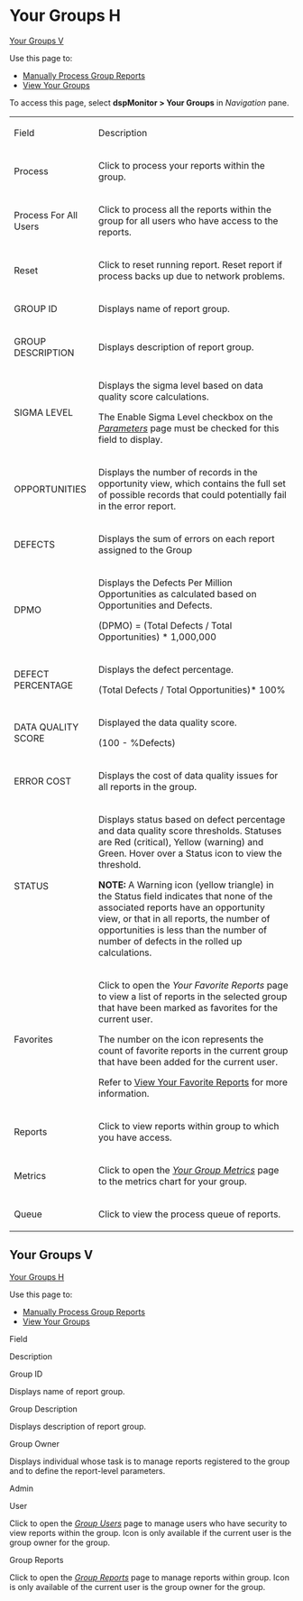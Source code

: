 # Your Groups H

[Your Groups V](#Your_Groups_V)

<div class="use">

Use this page to:

  - [Manually Process Group
    Reports](../Use_Cases/Process_Reports.htm#Manually_Process_Group_Reports)
  - [View Your Groups](../Use_Cases/View_Your_Groups.htm)

</div>

To access this page, select <span style="font-weight: bold;">dspMonitor
\> </span>**Your Groups** in *Navigation* pane.

<table>
<tbody>
<tr class="odd">
<td><p>Field</p></td>
<td><p>Description</p></td>
</tr>
<tr class="even">
<td><p>Process</p></td>
<td><p>Click to process your reports within the group.</p></td>
</tr>
<tr class="odd">
<td><p>Process For All Users</p></td>
<td><p>Click to process all the reports within the group for all users who have access to the reports.</p></td>
</tr>
<tr class="even">
<td><p>Reset</p></td>
<td><p>Click to reset running report. Reset report if process backs up due to network problems.</p></td>
</tr>
<tr class="odd">
<td><p>GROUP ID</p></td>
<td><p>Displays name of report group.</p></td>
</tr>
<tr class="even">
<td><p>GROUP DESCRIPTION</p></td>
<td><p>Displays description of report group.</p></td>
</tr>
<tr class="odd">
<td><p>SIGMA LEVEL</p></td>
<td><p>Displays the sigma level based on data quality score calculations.</p>
<p>The Enable Sigma Level checkbox on the <em><a href="Parameters.htm">Parameters</a></em> page must be checked for this field to display.</p></td>
</tr>
<tr class="even">
<td><p>OPPORTUNITIES</p></td>
<td><p>Displays the number of records in the opportunity view, which contains the full set of possible records that could potentially fail in the error report.</p></td>
</tr>
<tr class="odd">
<td><p>DEFECTS</p></td>
<td><p>Displays the sum of errors on each report assigned to the Group</p></td>
</tr>
<tr class="even">
<td><p>DPMO</p></td>
<td><p>Displays the Defects Per Million Opportunities as calculated based on Opportunities and Defects.</p>
<p>(DPMO) = (Total Defects / Total Opportunities) * 1,000,000</p></td>
</tr>
<tr class="odd">
<td><p>DEFECT PERCENTAGE</p></td>
<td><p>Displays the defect percentage.</p>
<p>(Total Defects / Total Opportunities)* 100%</p></td>
</tr>
<tr class="even">
<td><p>DATA QUALITY SCORE</p></td>
<td><p>Displayed the data quality score.</p>
<p>(100 - %Defects)</p></td>
</tr>
<tr class="odd">
<td><p>ERROR COST</p></td>
<td><p>Displays the cost of data quality issues for all reports in the group.</p></td>
</tr>
<tr class="even">
<td><p>STATUS</p></td>
<td><p>Displays status based on defect percentage and data quality score thresholds. Statuses are Red (critical), Yellow (warning) and Green. Hover over a Status icon to view the threshold.</p>
<p><strong>NOTE:</strong> A Warning icon (yellow triangle) in the Status field indicates that none of the associated reports have an opportunity view, or that in all reports, the number of opportunities is less than the number of number of defects in the rolled up calculations.</p></td>
</tr>
<tr class="odd">
<td><p>Favorites</p></td>
<td><p>Click to open the <em>Your Favorite Reports</em> page to view a list of reports in the selected group that have been marked as favorites for the current user.</p>
<p>The number on the icon represents the count of favorite reports in the current group that have been added for the current user.</p>
<p>Refer to <a href="../Use_Cases/View_Your_Favorite_Reports.htm">View Your Favorite Reports</a> for more information.</p></td>
</tr>
<tr class="even">
<td><p>Reports</p></td>
<td><p>Click to view reports within group to which you have access.</p></td>
</tr>
<tr class="odd">
<td><p>Metrics</p></td>
<td><p>Click to open the <em><a href="../Use_Cases/View_Your_Group_Metrics_Chart.htm">Your Group Metrics</a></em> page to the metrics chart for your group.</p></td>
</tr>
<tr class="even">
<td><p>Queue</p></td>
<td><p>Click to view the process queue of reports.</p></td>
</tr>
</tbody>
</table>

## <span id="Your_Groups_V"></span>Your Groups V

[Your Groups H](Your_Groups_H.htm)

<div class="use">

Use this page to:

  - [Manually Process Group
    Reports](../Use_Cases/Process_Reports.htm#Manually_Process_Group_Reports)
  - [View Your Groups](../Use_Cases/View_Your_Groups.htm)

</div>

Field

Description

Group ID

Displays name of report group.

Group Description

Displays description of report group.

Group Owner

Displays individual whose task is to manage reports registered to the
group and to define the report-level parameters.

Admin

User

Click to open the <span style="font-style: italic;">[Group
Users](Group_Users.htm)</span> page to manage users who have security to
view reports within the group. Icon is only available if the current
user is the group owner for the group.

Group Reports

Click to open the [<span style="font-style: italic;">Group
Reports</span>](Group_Reports_H.htm) page to manage reports within
group. Icon is only available of the current user is the group owner for
the group.
